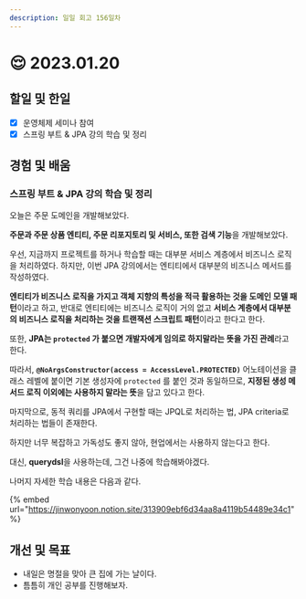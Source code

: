 ```yaml
---
description: 일일 회고 156일차
---
```


# 😌 2023.01.20

## 할일 및 한일&#x20;

* [x] 운영체제 세미나 참여&#x20;
* [x] 스프링 부트 & JPA 강의 학습 및 정리&#x20;

## 경험 및 배움&#x20;

### 스프링 부트 & JPA 강의 학습 및 정리&#x20;

오늘은 주문 도메인을 개발해보았다.

**주문과 주문 상품 엔티티, 주문 리포지토리 및 서비스, 또한 검색 기능**을 개발해보았다.

우선, 지금까지 프로젝트를 하거나 학습할 때는 대부분 서비스 계층에서 비즈니스 로직을 처리하였다. 하지만, 이번 JPA 강의에서는 엔티티에서 대부분의 비즈니스 메서드를 작성하였다.

**엔티티가 비즈니스 로직을 가지고 객체 지향의 특성을 적극 활용하는 것을 도메인 모델 패턴**이라고 하고, 반대로 엔티티에는 비즈니스 로직이 거의 없고 **서비스 계층에서 대부분의 비즈니스 로직을 처리하는 것을 트랜잭션 스크립트 패턴**이라고 한다고 한다.

또한, **JPA는 `protected` 가 붙으면 개발자에게 임의로 하지말라는 뜻을 가진 관례**라고 한다.

따라서, **`@NoArgsConstructor(access = AccessLevel.PROTECTED)`** 어노테이션을 클래스 레벨에 붙이면 기본 생성자에 `protected` 를 붙인 것과 동일하므로, **지정된 생성 메서드 로직 이외에는 사용하지 말라는 뜻**을 담고 있다고 한다.

마지막으로, 동적 쿼리를 JPA에서 구현할 때는 JPQL로 처리하는 법, JPA criteria로 처리하는 법들이 존재한다.

하지만 너무 복잡하고 가독성도 좋지 않아, 현업에서는 사용하지 않는다고 한다.

대신, **querydsl**을 사용하는데, 그건 나중에 학습해봐야겠다.

나머지 자세한 학습 내용은 다음과 같다.

{% embed url="https://jinwonyoon.notion.site/313909ebf6d34aa8a4119b54489e34c1" %}

## 개선 및 목표&#x20;

* 내일은 명절을 맞아 큰 집에 가는 날이다.&#x20;
* 틈틈히 개인 공부를 진행해보자.&#x20;
